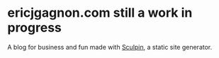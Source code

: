 # ericjgagnon.com still a work in progress
A blog for business and fun made with [Sculpin](https://sculpin.io/), a static site generator.
